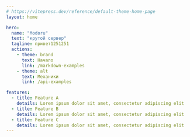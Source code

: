 ```yaml
---
# https://vitepress.dev/reference/default-theme-home-page
layout: home

hero:
  name: "Modoru"
  text: "крутой сервер"
  tagline: привет1251251
  actions:
    - theme: brand
      text: Начало
      link: /markdown-examples
    - theme: alt
      text: Механики
      link: /api-examples

features:
  - title: Feature A
    details: Lorem ipsum dolor sit amet, consectetur adipiscing elit
  - title: Feature B
    details: Lorem ipsum dolor sit amet, consectetur adipiscing elit
  - title: Feature C
    details: Lorem ipsum dolor sit amet, consectetur adipiscing elit
---
```


